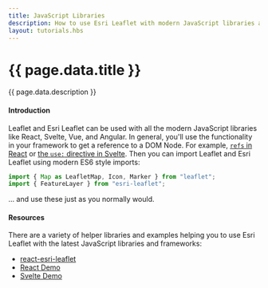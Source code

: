 ```yaml
---
title: JavaScript Libraries
description: How to use Esri Leaflet with modern JavaScript libraries and frameworks.
layout: tutorials.hbs
---
```


# {{ page.data.title }}

{{ page.data.description }}

#### Introduction

Leaflet and Esri Leaflet can be used with all the modern JavaScript libraries like React, Svelte, Vue, and Angular. In general, you'll use the functionality in your framework to get a reference to a DOM Node. For example, [`refs` in React](https://reactjs.org/docs/refs-and-the-dom.html) or [the `use:` directive in Svelte](https://svelte.dev/docs#use_action). Then you can import Leaflet and Esri Leaflet using modern ES6 style imports:

```js
import { Map as LeafletMap, Icon, Marker } from "leaflet";
import { FeatureLayer } from "esri-leaflet";
```

... and use these just as you normally would.

#### Resources

There are a variety of helper libraries and examples helping you to use Esri Leaflet with the latest JavaScript libraries and frameworks:

- [react-esri-leaflet](https://github.com/slutske22/react-esri-leaflet)
- [React Demo](https://github.com/gavinr/esri-leaflet-react-demo)
- [Svelte Demo](https://github.com/gavinr/esri-leaflet-svelte-demo)
